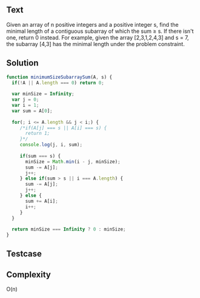 ## Text
Given an array of n positive integers and a positive integer s, find the minimal length of a contiguous subarray of which the sum ≥ s. If there isn't one, return 0 instead.
For example, given the array [2,3,1,2,4,3] and s = 7, the subarray [4,3] has the minimal length under the problem constraint.

## Solution
```javascript
function minimumSizeSubarraySum(A, s) {
  if(!A || A.length === 0) return 0;
  
  var minSize = Infinity;
  var j = 0;
  var i = 1;
  var sum = A[0];
  
  for(; i <= A.length && j < i;) {
     /*if(A[j] === s || A[i] === s) {
       return 1;
     }*/
     console.log(j, i, sum);
     
     if(sum === s) {
       minSize = Math.min(i - j, minSize);
       sum -= A[j];
       j++;
     } else if(sum > s || i === A.length) {
       sum -= A[j];
       j++;
     } else {
       sum += A[i]; 
       i++;
     }
  }
  
  return minSize === Infinity ? 0 : minSize;
}
```

## Testcase

## Complexity
O(n)
